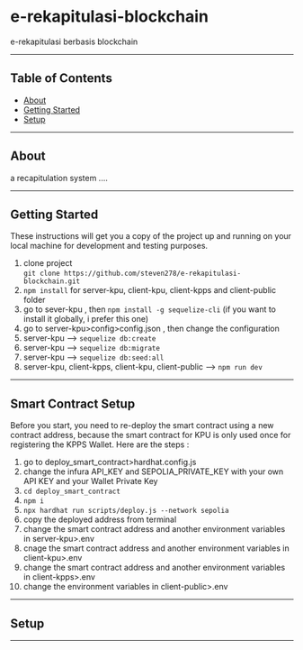 # e-rekapitulasi-blockchain
e-rekapitulasi berbasis blockchain
***
## Table of Contents
- [About](#about)
- [Getting Started](#getting-started)
- [Setup](#setup)
***

## About
a recapitulation system ....
***
## Getting Started
These instructions will get you a copy of the project up and running on your local machine for development and testing purposes.
1. clone project  
`git clone https://github.com/steven278/e-rekapitulasi-blockchain.git`
2. `npm install` for server-kpu, client-kpu, client-kpps and client-public folder
3. go to sever-kpu , then `npm install -g sequelize-cli` (if you want to install it globally, i prefer this one)
4. go to  server-kpu>config>config.json , then change the configuration
5. server-kpu --> `sequelize db:create`
6. server-kpu --> `sequelize db:migrate`
7. server-kpu --> `sequelize db:seed:all`
8. server-kpu, client-kpps, client-kpu, client-public --> `npm run dev`
***
## Smart Contract Setup
Before you start, you need to re-deploy the smart contract using a new contract address, because the smart contract for KPU is only used once for registering the KPPS Wallet. Here are the steps :
1. go to deploy_smart_contract>hardhat.config.js
2. change the infura API_KEY and SEPOLIA_PRIVATE_KEY with your own API KEY and your Wallet Private Key 
3. `cd deploy_smart_contract`
4. `npm i`
5. `npx hardhat run scripts/deploy.js --network sepolia`
6. copy the deployed address from terminal
7. change the smart contract address and another environment variables in server-kpu>.env
8. cnage the smart contract address and another environment variables in client-kpu>.env
9. change the smart contract address and another environment variables in client-kpps>.env
10. change the environment variables in client-public>.env

***
## Setup
***
